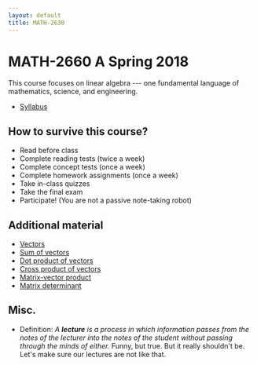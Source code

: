 ```yaml
---
layout: default
title: MATH-2630
---
```


# MATH-2660 A Spring 2018

This course focuses on linear algebra
--- one fundamental language of mathematics, science, and engineering.

* [Syllabus](syllabus/)

## How to survive this course?

* Read before class
* Complete reading tests (twice a week)
* Complete concept tests (once a week)
* Complete homework assignments (once a week)
* Take in-class quizzes
* Take the final exam
* Participate! (You are not a passive note-taking robot)

## Additional material

* [Vectors](vectors/)
* [Sum of vectors](vectorsum/)
* [Dot product of vectors](dotprod/)
* [Cross product of vectors](crossprod/)
* [Matrix-vector product](matvec/)
* [Matrix determinant](det/)

## Misc.

* Definition: _A __lecture__ is a process in which information passes
  from the notes of the lecturer into the notes of the student
  without passing through the minds of either._
  Funny, but true.
  But it really shouldn't be.
  Let's make sure our lectures are not like that.

